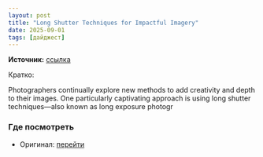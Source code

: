 ```yaml
---
layout: post
title: "Long Shutter Techniques for Impactful Imagery"
date: 2025-09-01
tags: [дайджест]
---
```


**Источник:** [ссылка](https://iso.500px.com/long-shutter-techniques-impactful-imagery/)

Кратко: <p>Photographers continually explore new methods to add creativity and depth to their images. One particularly captivating approach is using long shutter techniques—also known as long exposure photogr

### Где посмотреть
- Оригинал: [перейти]({link})
